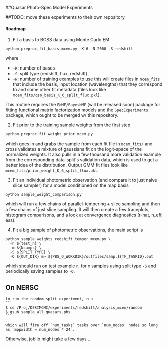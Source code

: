 

##Quasar Photo-Spec Model Experiments

##TODO: move these experiments to their own repository 

#### Roadmap

1. Fit a basis to BOSS data using Monte Carlo EM
  ```
  python preproc_fit_basis_mcem.py -K 6 -N 2000 -S redshift
  ```
  where
  * `-K`: number of bases
  * `-S`: split type (redshift, flux, redshift)
  * `-N`: number of training examples to use
  this will create files in `mcem_fits` that include the basis, input location (wavelengths) that they correspond to and some other fit metadata (files look like `mcem_fits/qso_basis_K_6_split_flux.pkl`).

  This routine requires the `FNMF/BayesNMF` (will be released soon) package for fitting functional matrix factorization models and the `SpecExperiments` package, which ought to be merged w/ this repository. 
  

2. Fit prior to the training sample weights from the first step 
  ```
  python preproc_fit_weight_prior_mcem.py
  ```
  which goes in and grabs the sample from each fit file in `mcem_fits/` and cross validates a mixture of gaussians fit on the logit-space of the normalized weights.  It also pulls in a few thousand more validation example from the corresponding data-split's validation data, which is used to get a better idea of the distribution.  Output GMM fit files look like `mcem_fits/prior_weight_K_6_split_flux.pkl`. 

3. Fit an individual photometric observation (and compare it to just naive slice sampler) for a model conditioned on the map basis
  ```
  python sample_weight_comparison.py
  ```
  which will run a few chains of parallel-tempering + slice sampling and then a few chains of just slice sampling. It will then create a few traceplots, histogram comparisons, and a look at convergence diagnostics (r-hat, n_eff, ess). 
  
4. Fit a big sample of photometric observations, the main script is 
  ```
  python sample_weights_redshift_temper_mcem.py \
    -n ${test_n} \
    -m ${Nsamps} \
    -S ${SPLIT_TYPE} \
    -O ${OUT_DIR} &> ${PBS_O_WORKDIR}/outfiles/samp.${TF_TASKID}.out
  ```
  which should run on test example `n`, for `m` samples using split type `-S` and periodically saving samples to `-O`.  
  

  ## On NERSC 
    to run the random split experiment, run
    ```
    $ cd /Proj/DESIMCMC/experiments/redshift/analysis_mcem/random
    $ qsub sample_all_quasars.pbs
    ```
    
    which will fire off `num_tasks` tasks over `num_nodes` nodes so long as `mppwidth = num_nodes * 24`. 
    
    
  Otherwise, joblib might take a few days ...

    
